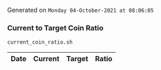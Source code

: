 Generated on `Monday 04-October-2021 at 08:06:05`

### Current to Target Coin Ratio
`current_coin_ratio.sh`

Date|Current|Target|Ratio
---|---|---|---
